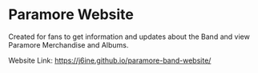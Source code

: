 # Paramore Website 
Created for fans to get information and updates about the Band and view Paramore Merchandise and Albums.

Website Link: https://j6ine.github.io/paramore-band-website/
